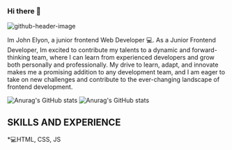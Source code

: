 ### Hi there 👋

![github-header-image](https://github.com/Lawani-EJ/Lawani-EJ/assets/104038966/48aca1e0-5d98-436f-b350-e6e97d23e099)

Im John Elyon, a junior frontend Web Developer 💻.
As a Junior Frontend Developer, Im excited to contribute my talents to a dynamic and forward-thinking team, where I can learn from experienced developers and grow both personally and professionally. My drive to learn, adapt, and innovate makes me a promising addition to any development team, and I am eager to take on new challenges and contribute to the ever-changing landscape of frontend development.


![Anurag's GitHub stats](https://github-readme-stats.vercel.app/api?username=Lawani-EJ&show=reviews)
![Anurag's GitHub stats](https://github-readme-stats.vercel.app/api?username=anuraghazra&show_icons=true&theme=synthwave)

## SKILLS AND EXPERIENCE
*💻HTML, CSS, JS



